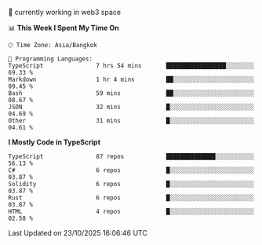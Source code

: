 🔭 currently working in web3 space

<!--START_SECTION:waka-->
📊 **This Week I Spent My Time On** 

```text
🕑︎ Time Zone: Asia/Bangkok

💬 Programming Languages: 
TypeScript               7 hrs 54 mins       █████████████████░░░░░░░░   69.33 % 
Markdown                 1 hr 4 mins         ██░░░░░░░░░░░░░░░░░░░░░░░   09.45 % 
Bash                     59 mins             ██░░░░░░░░░░░░░░░░░░░░░░░   08.67 % 
JSON                     32 mins             █░░░░░░░░░░░░░░░░░░░░░░░░   04.69 % 
Other                    31 mins             █░░░░░░░░░░░░░░░░░░░░░░░░   04.61 % 
```

**I Mostly Code in TypeScript** 

```text
TypeScript               87 repos            ██████████████░░░░░░░░░░░   56.13 % 
C#                       6 repos             █░░░░░░░░░░░░░░░░░░░░░░░░   03.87 % 
Solidity                 6 repos             █░░░░░░░░░░░░░░░░░░░░░░░░   03.87 % 
Rust                     6 repos             █░░░░░░░░░░░░░░░░░░░░░░░░   03.87 % 
HTML                     4 repos             █░░░░░░░░░░░░░░░░░░░░░░░░   02.58 % 
```




 Last Updated on 23/10/2025 16:06:46 UTC
<!--END_SECTION:waka-->
